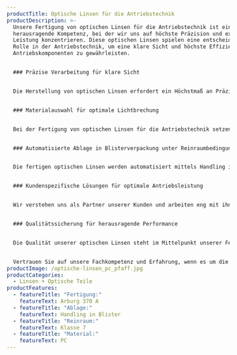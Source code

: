 ```yaml
---
productTitle: Optische Linsen für die Antriebstechnik
productDescription: >-
  Unsere Fertigung von optischen Linsen für die Antriebstechnik ist eine
  herausragende Kompetenz, bei der wir uns auf höchste Präzision und exzellente
  Leistung konzentrieren. Diese optischen Linsen spielen eine entscheidende
  Rolle in der Antriebstechnik, um eine klare Sicht und höchste Effizienz in den
  Antriebskomponenten zu gewährleisten.


  ### Präzise Verarbeitung für klare Sicht


  Die Herstellung von optischen Linsen erfordert ein Höchstmaß an Präzision, um eine optimale Lichtbrechung und klare Sicht in der Antriebstechnik zu erreichen. Unsere leistungsstarke Arburg 370 A Fertigungsmaschine ermöglicht es uns, diese anspruchsvollen optischen Komponenten mit höchster Genauigkeit zu fertigen.


  ### Materialauswahl für optimale Lichtbrechung


  Bei der Fertigung von optischen Linsen für die Antriebstechnik setzen wir auf hochwertiges Polycarbonat (PC) als Material. Polycarbonat ist bekannt für seine ausgezeichnete Lichtdurchlässigkeit und Lichtbrechung, was eine klare Sicht und effiziente Lichtführung in den Antriebskomponenten ermöglicht.


  ### Automatisierte Ablage in Blisterverpackung unter Reinraumbedingungen


  Die fertigen optischen Linsen werden automatisiert mittels Handling in Blisterverpackungen abgelegt, die in einer Reinraumbox der Klasse 7 bereitgestellt werden. Diese Verpackung gewährleistet eine zuverlässige und geschützte Lagerung der Linsen und erfüllt höchste Anforderungen an Hygiene und Sauberkeit.


  ### Kundenspezifische Lösungen für optimale Antriebsleistung


  Wir verstehen uns als Partner unserer Kunden und arbeiten eng mit ihnen zusammen, um maßgeschneiderte Lösungen für ihre individuellen Antriebsanwendungen zu entwickeln. Unsere optischen Linsen werden speziell auf die Anforderungen und Bedürfnisse unserer Kunden zugeschnitten, um eine optimale Antriebsleistung zu gewährleisten.


  ### Qualitätssicherung für herausragende Performance


  Die Qualität unserer optischen Linsen steht im Mittelpunkt unserer Fertigung. Jede Linse durchläuft eine gründliche Qualitätskontrolle, um sicherzustellen, dass sie den hohen Standards der Antriebstechnik entspricht. Wir streben nach Spitzenleistungen, um unseren Kunden erstklassige Produkte zu liefern.


  Vertrauen Sie auf unsere Fachkompetenz und Erfahrung, wenn es um die Fertigung hochpräziser optischer Linsen für die Antriebstechnik geht. Unsere Präzision und unser Streben nach Exzellenz machen uns zu einem verlässlichen Partner für optimale Antriebslösungen.
productImage: /optische-linsen_pc_pfaff.jpg
productCategories:
  - Linsen + Optische Teile
productFeatures:
  - featureTitle: "Fertigung:"
    featureText: Arburg 370 A
  - featureTitle: "Ablage:"
    featureText: Handling in Blister
  - featureTitle: "Reinraum:"
    featureText: Klasse 7
  - featureTitle: "Material:"
    featureText: PC
---
```

